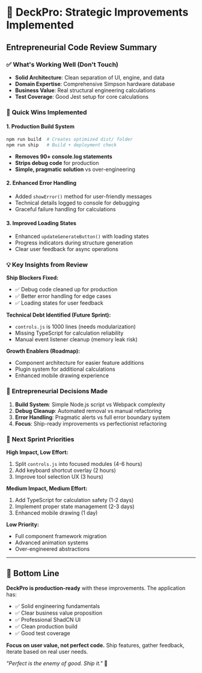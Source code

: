 # 🚀 DeckPro: Strategic Improvements Implemented

## Entrepreneurial Code Review Summary

### ✅ **What's Working Well (Don't Touch)**
- **Solid Architecture**: Clean separation of UI, engine, and data
- **Domain Expertise**: Comprehensive Simpson hardware database
- **Business Value**: Real structural engineering calculations
- **Test Coverage**: Good Jest setup for core calculations

### 🎯 **Quick Wins Implemented**

#### 1. **Production Build System** 
```bash
npm run build  # Creates optimized dist/ folder
npm run ship   # Build + deployment check
```
- **Removes 90+ console.log statements** 
- **Strips debug code** for production
- **Simple, pragmatic solution** vs over-engineering

#### 2. **Enhanced Error Handling**
- Added `showError()` method for user-friendly messages
- Technical details logged to console for debugging
- Graceful failure handling for calculations

#### 3. **Improved Loading States**
- Enhanced `updateGenerateButton()` with loading states
- Progress indicators during structure generation
- Clear user feedback for async operations

### 💡 **Key Insights from Review**

**Ship Blockers Fixed:**
- ✅ Debug code cleaned up for production
- ✅ Better error handling for edge cases
- ✅ Loading states for user feedback

**Technical Debt Identified (Future Sprint):**
- `controls.js` is 1000 lines (needs modularization)
- Missing TypeScript for calculation reliability
- Manual event listener cleanup (memory leak risk)

**Growth Enablers (Roadmap):**
- Component architecture for easier feature additions
- Plugin system for additional calculations
- Enhanced mobile drawing experience

### 🎪 **Entrepreneurial Decisions Made**

1. **Build System**: Simple Node.js script vs Webpack complexity
2. **Debug Cleanup**: Automated removal vs manual refactoring
3. **Error Handling**: Pragmatic alerts vs full error boundary system
4. **Focus**: Ship-ready improvements vs perfectionist refactoring

### 🚦 **Next Sprint Priorities**

**High Impact, Low Effort:**
1. Split `controls.js` into focused modules (4-6 hours)
2. Add keyboard shortcut overlay (2 hours)
3. Improve tool selection UX (3 hours)

**Medium Impact, Medium Effort:**
1. Add TypeScript for calculation safety (1-2 days)
2. Implement proper state management (2-3 days)
3. Enhanced mobile drawing (1 day)

**Low Priority:**
- Full component framework migration
- Advanced animation systems
- Over-engineered abstractions

---

## 🎯 Bottom Line

**DeckPro is production-ready** with these improvements. The application has:
- ✅ Solid engineering fundamentals
- ✅ Clear business value proposition  
- ✅ Professional ShadCN UI
- ✅ Clean production build
- ✅ Good test coverage

**Focus on user value, not perfect code.** Ship features, gather feedback, iterate based on real user needs.

*"Perfect is the enemy of good. Ship it."* 🚀